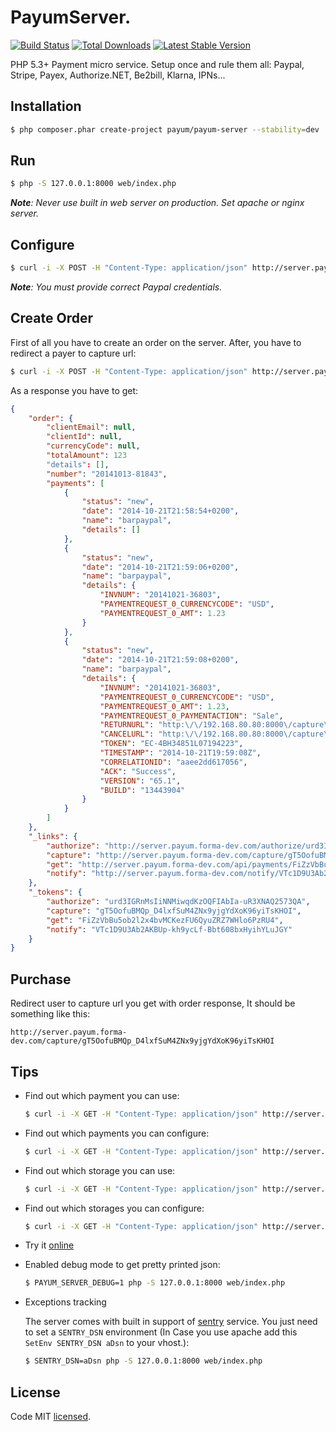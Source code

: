 # PayumServer.
[![Build Status](https://travis-ci.org/Payum/PayumServer.png?branch=master)](https://travis-ci.org/Payum/PayumServer)
[![Total Downloads](https://poser.pugx.org/payum/payum-server/d/total.png)](https://packagist.org/packages/payum/payum-server)
[![Latest Stable Version](https://poser.pugx.org/payum/payum-server/version.png)](https://packagist.org/packages/payum/payum-server)

PHP 5.3+ Payment micro service. Setup once and rule them all: Paypal, Stripe, Payex, Authorize.NET, Be2bill, Klarna, IPNs...

## Installation

```bash
$ php composer.phar create-project payum/payum-server --stability=dev
```

## Run

```bash
$ php -S 127.0.0.1:8000 web/index.php
```

_**Note**: Never use built in web server on production. Set apache or nginx server._

## Configure

```bash
$ curl -i -X POST -H "Content-Type: application/json" http://server.payum.forma-dev.com/api/gateways -d  '{"name": "barpaypal", "factory": "paypal", "options": {"username": "foo", "password": "bar", "signature": "baz", "sandbox": true}}'
```

_**Note**: You must provide correct Paypal credentials._

## Create Order
 
First of all you have to create an order on the server. After, you have to redirect a payer to capture url:

```bash
$ curl -i -X POST -H "Content-Type: application/json" http://server.payum.forma-dev.com/api/payments -d  '{"paymentName": "barpaypal", "totalAmount": 123, "currenctCode": "USD"}'
```

As a response you have to get:
```json
{
    "order": {
        "clientEmail": null,
        "clientId": null,
        "currencyCode": null,
        "totalAmount": 123
        "details": [],
        "number": "20141013-81843",
        "payments": [
            {
                "status": "new",
                "date": "2014-10-21T21:58:54+0200",
                "name": "barpaypal",
                "details": []
            },
            {
                "status": "new",
                "date": "2014-10-21T21:59:06+0200",
                "name": "barpaypal",
                "details": {
                    "INVNUM": "20141021-36803",
                    "PAYMENTREQUEST_0_CURRENCYCODE": "USD",
                    "PAYMENTREQUEST_0_AMT": 1.23
                }
            },
            {
                "status": "new",
                "date": "2014-10-21T21:59:08+0200",
                "name": "barpaypal",
                "details": {
                    "INVNUM": "20141021-36803",
                    "PAYMENTREQUEST_0_CURRENCYCODE": "USD",
                    "PAYMENTREQUEST_0_AMT": 1.23,
                    "PAYMENTREQUEST_0_PAYMENTACTION": "Sale",
                    "RETURNURL": "http:\/\/192.168.80.80:8000\/capture\/1JlWkpdA0s4nCHqSAE3tHrHtlx94LiCuj5G27qcYhQU",
                    "CANCELURL": "http:\/\/192.168.80.80:8000\/capture\/1JlWkpdA0s4nCHqSAE3tHrHtlx94LiCuj5G27qcYhQU",
                    "TOKEN": "EC-4BH34851L07194223",
                    "TIMESTAMP": "2014-10-21T19:59:08Z",
                    "CORRELATIONID": "aaee2dd617056",
                    "ACK": "Success",
                    "VERSION": "65.1",
                    "BUILD": "13443904"
                }
            }
        ]
    },
    "_links": {
        "authorize": "http://server.payum.forma-dev.com/authorize/urd3IGRnMsIiNNMiwqdKzOQFIAbIa-uR3XNAQ2573QA",
        "capture": "http://server.payum.forma-dev.com/capture/gT5OofuBMQp_D4lxfSuM4ZNx9yjgYdXoK96yiTsKHOI",
        "get": "http://server.payum.forma-dev.com/api/payments/FiZzVbBu5ob2l2x4bvMCKezFU6QyuZRZ7WHlo6PzRU4",
        "notify": "http://server.payum.forma-dev.com/notify/VTc1D9U3Ab2AKBUp-kh9ycLf-Bbt608bxHyihYLuJGY"
    },
    "_tokens": {
        "authorize": "urd3IGRnMsIiNNMiwqdKzOQFIAbIa-uR3XNAQ2573QA",
        "capture": "gT5OofuBMQp_D4lxfSuM4ZNx9yjgYdXoK96yiTsKHOI",
        "get": "FiZzVbBu5ob2l2x4bvMCKezFU6QyuZRZ7WHlo6PzRU4",
        "notify": "VTc1D9U3Ab2AKBUp-kh9ycLf-Bbt608bxHyihYLuJGY"
    }
}
```

## Purchase

Redirect user to capture url you get with order response, It should be something like this:

```
http://server.payum.forma-dev.com/capture/gT5OofuBMQp_D4lxfSuM4ZNx9yjgYdXoK96yiTsKHOI
```

## Tips

* Find out which payment you can use:

    ```bash
    $ curl -i -X GET -H "Content-Type: application/json" http://server.payum.forma-dev.com/api/gateways'
    ```
    
* Find out which payments you can configure:

    ```bash
    $ curl -i -X GET -H "Content-Type: application/json" http://server.payum.forma-dev.com/api/gateways/meta'
    ```

* Find out which storage you can use:

    ```bash
    $ curl -i -X GET -H "Content-Type: application/json" http://server.payum.forma-dev.com/api/configs/storages'
    ```
    
* Find out which storages you can configure:

    ```bash
    $ curl -i -X GET -H "Content-Type: application/json" http://server.payum.forma-dev.com/api/configs/storages/meta'
    ```

* Try it [online](http://server.payum.forma-dev.com/)

* Enabled debug mode to get pretty printed json:

    ```bash
    $ PAYUM_SERVER_DEBUG=1 php -S 127.0.0.1:8000 web/index.php
    ```

* Exceptions tracking

    The server comes with built in support of [sentry](https://getsentry.com/welcome/) service. You just need to set a `SENTRY_DSN` environment (In Case you use apache add this `SetEnv SENTRY_DSN aDsn` to your vhost.):

    ```bash
    $ SENTRY_DSN=aDsn php -S 127.0.0.1:8000 web/index.php
    ```

## License

Code MIT [licensed](LICENSE.md).

